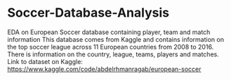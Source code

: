 # Soccer-Database-Analysis
EDA on European Soccer database containing player, team and match information
This database comes from Kaggle and contains information on the top soccer league across 11 European countries from 2008 to 2016. 
There is information on the country, league, teams, players and matches.
Link to dataset on Kaggle: https://www.kaggle.com/code/abdelrhmanragab/european-soccer
